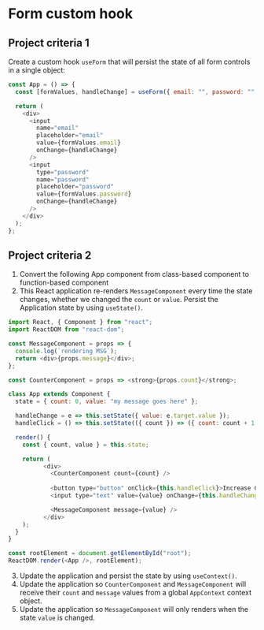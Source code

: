 # Form custom hook
## Project criteria 1
Create a custom hook `useForm` that will persist the state of all form controls in a single object:
```javascript
const App = () => {
  const [formValues, handleChange] = useForm({ email: "", password: "" });

  return (
    <div>
      <input
        name="email"
        placeholder="email"
        value={formValues.email}
        onChange={handleChange}
      />
      <input
        type="password"
        name="password"
        placeholder="password"
        value={formValues.password}
        onChange={handleChange}
      />
    </div>
  );
};
```
  
## Project criteria 2
1. Convert the following App component from class-based component to function-based component
2. This React application re-renders `MessageComponent` every time the state changes, whether we changed the `count` or `value`. Persist the Application state by using `useState()`.
```javascript
import React, { Component } from "react";
import ReactDOM from "react-dom";

const MessageComponent = props => {
  console.log(`rendering MSG`);
  return <div>{props.message}</div>;
};

const CounterComponent = props => <strong>{props.count}</strong>;

class App extends Component {
  state = { count: 0, value: "my message goes here" };

  handleChange = e => this.setState({ value: e.target.value });
  handleClick = () => this.setState(({ count }) => ({ count: count + 1 }));

  render() {
    const { count, value } = this.state;

    return (
          <div>
            <CounterComponent count={count} />
        
            <button type="button" onClick={this.handleClick}>Increase Count</button>
            <input type="text" value={value} onChange={this.handleChange} />

            <MessageComponent message={value} />
          </div>
    );
  }
}

const rootElement = document.getElementById("root");
ReactDOM.render(<App />, rootElement);

```
3. Update the application and persist the state by using `useContext()`.
4. Update the application so `CounterComponent` and `MessageComponent` will receive their `count` and `message` values from  a global `AppContext` context object.
5. Update the application so `MessageComponent` will only renders when the state `value` is changed.
